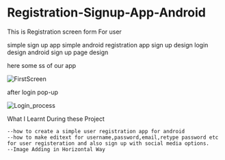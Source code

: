 # Registration-Signup-App-Android
This is Registration screen  form For user 

simple sign up app
simple android registration app
sign up design
login design
android sign up page design 

here some ss of our app


![FirstScreen](https://user-images.githubusercontent.com/85401634/216828224-efb6927f-ebd3-4da9-a028-1744023a0614.PNG)


after login pop-up 

![Login_process](https://user-images.githubusercontent.com/85401634/216828235-896b1026-c84f-4d40-9041-0f9ee2a90a38.PNG)

What I Learnt During these Project

    --how to create a simple user registration app for android
    --how to make editext for username,password,email,retype password etc for user registeration and also sign up with social media options.
    --Image Adding in Horizontal Way
